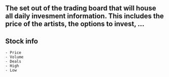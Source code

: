 ## The set out of the trading board that will house all daily invesment information. This includes the price of the artists, the options to invest, ...

## Stock info
    - Price
    - Volume
    - Deals
    - High
    - Low
    